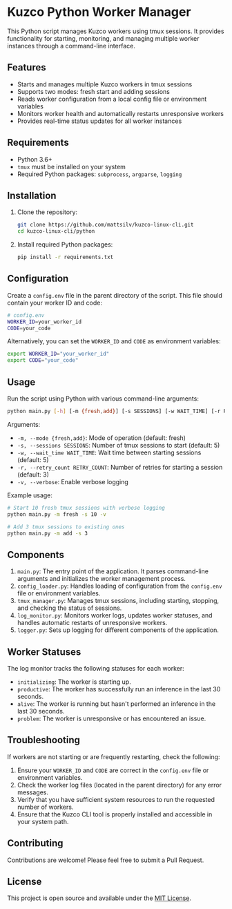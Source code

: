 # Kuzco Python Worker Manager

This Python script manages Kuzco workers using tmux sessions. It provides functionality for starting, monitoring, and managing multiple worker instances through a command-line interface.

## Features

- Starts and manages multiple Kuzco workers in tmux sessions
- Supports two modes: fresh start and adding sessions
- Reads worker configuration from a local config file or environment variables
- Monitors worker health and automatically restarts unresponsive workers
- Provides real-time status updates for all worker instances

## Requirements

- Python 3.6+
- `tmux` must be installed on your system
- Required Python packages: `subprocess`, `argparse`, `logging`

## Installation

1. Clone the repository:

   ```bash
   git clone https://github.com/mattsilv/kuzco-linux-cli.git
   cd kuzco-linux-cli/python
   ```

2. Install required Python packages:
   ```bash
   pip install -r requirements.txt
   ```

## Configuration

Create a `config.env` file in the parent directory of the script. This file should contain your worker ID and code:

```bash
# config.env
WORKER_ID=your_worker_id
CODE=your_code
```

Alternatively, you can set the `WORKER_ID` and `CODE` as environment variables:

```bash
export WORKER_ID="your_worker_id"
export CODE="your_code"
```

## Usage

Run the script using Python with various command-line arguments:

```bash
python main.py [-h] [-m {fresh,add}] [-s SESSIONS] [-w WAIT_TIME] [-r RETRY_COUNT] [-v]
```

Arguments:

- `-m, --mode {fresh,add}`: Mode of operation (default: fresh)
- `-s, --sessions SESSIONS`: Number of tmux sessions to start (default: 5)
- `-w, --wait_time WAIT_TIME`: Wait time between starting sessions (default: 5)
- `-r, --retry_count RETRY_COUNT`: Number of retries for starting a session (default: 3)
- `-v, --verbose`: Enable verbose logging

Example usage:

```bash
# Start 10 fresh tmux sessions with verbose logging
python main.py -m fresh -s 10 -v

# Add 3 tmux sessions to existing ones
python main.py -m add -s 3
```

## Components

1. `main.py`: The entry point of the application. It parses command-line arguments and initializes the worker management process.
2. `config_loader.py`: Handles loading of configuration from the `config.env` file or environment variables.
3. `tmux_manager.py`: Manages tmux sessions, including starting, stopping, and checking the status of sessions.
4. `log_monitor.py`: Monitors worker logs, updates worker statuses, and handles automatic restarts of unresponsive workers.
5. `logger.py`: Sets up logging for different components of the application.

## Worker Statuses

The log monitor tracks the following statuses for each worker:

- `initializing`: The worker is starting up.
- `productive`: The worker has successfully run an inference in the last 30 seconds.
- `alive`: The worker is running but hasn't performed an inference in the last 30 seconds.
- `problem`: The worker is unresponsive or has encountered an issue.

## Troubleshooting

If workers are not starting or are frequently restarting, check the following:

1. Ensure your `WORKER_ID` and `CODE` are correct in the `config.env` file or environment variables.
2. Check the worker log files (located in the parent directory) for any error messages.
3. Verify that you have sufficient system resources to run the requested number of workers.
4. Ensure that the Kuzco CLI tool is properly installed and accessible in your system path.

## Contributing

Contributions are welcome! Please feel free to submit a Pull Request.

## License

This project is open source and available under the [MIT License](LICENSE).
